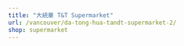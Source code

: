 ```yaml
---
title: "大統華 T&T Supermarket"
url: /vancouver/da-tong-hua-tandt-supermarket-2/
shop: supermarket
---
```

